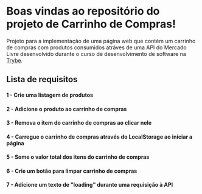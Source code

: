 # Boas vindas ao repositório do projeto de Carrinho de Compras!

Projeto para a implementação de uma página web que contém um carrinho de compras com produtos consumidos atráves de uma API do Mercado Livre
desenvolvido durante o curso de desenvolvimento de software na [Trybe](https://www.betrybe.com/).

## Lista de requisitos

#### 1 - Crie uma listagem de produtos
#### 2 - Adicione o produto ao carrinho de compras
#### 3 - Remova o item do carrinho de compras ao clicar nele
#### 4 - Carregue o carrinho de compras através do **LocalStorage** ao iniciar a página
#### 5 - Some o valor total dos itens do carrinho de compras
#### 6 - Crie um botão para limpar carrinho de compras
#### 7 - Adicione um texto de "loading" durante uma requisição à API

